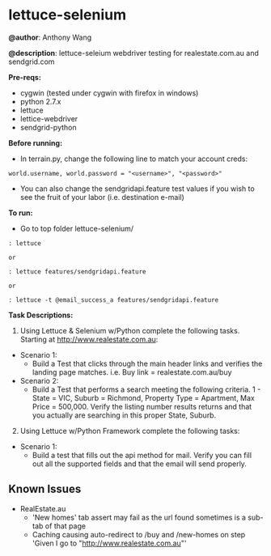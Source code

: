 lettuce-selenium
================

**@author**: Anthony Wang

**@description**: lettuce-seleium webdriver testing for realestate.com.au and sendgrid.com

**Pre-reqs:**

* cygwin (tested under cygwin with firefox in windows)
* python 2.7.x
* lettuce
* lettice-webdriver
* sendgrid-python

**Before running:**

  * In terrain.py, change the following line to match your account creds:
```
world.username, world.password = "<username>", "<password>"
```
  * You can also change the sendgridapi.feature test values if you wish to see the fruit of your labor (i.e. destination e-mail)

**To run:**

* Go to top folder lettuce-selenium/
```
: lettuce

or 

: lettuce features/sendgridapi.feature

or

: lettuce -t @email_success_a features/sendgridapi.feature
```

**Task Descriptions:**

1. Using Lettuce & Selenium w/Python complete the following tasks. Starting at http://www.realestate.com.au:
  * Scenario 1: 
    * Build a Test that clicks through the main header links and verifies the landing page matches. i.e. Buy link = realestate.com.au/buy
  * Scenario 2: 
    * Build a Test that performs a search meeting the following criteria. 1 - State = VIC, Suburb = Richmond, Property Type = Apartment, Max Price = 500,000. Verify the listing number results returns and that you actually are searching in this proper State, Suburb.

2. Using Lettuce w/Python Framework complete the following tasks:
  * Scenario 1: 
    * Build a test that fills out the api method for mail. Verify you can fill out all the supported fields and that the email will send properly.


**Known Issues**
------------

* RealEstate.au
  * 'New homes' tab assert may fail as the url found sometimes is a sub-tab of that page
  * Caching causing auto-redirect to /buy and /new-homes on step 'Given I go to "http://www.realestate.com.au"' 